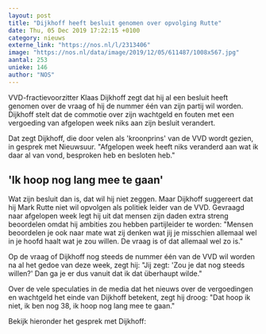 ```yaml
---
layout: post
title: "Dijkhoff heeft besluit genomen over opvolging Rutte"
date: Thu, 05 Dec 2019 17:22:15 +0100
category: nieuws
externe_link: "https://nos.nl/l/2313406"
image: "https://nos.nl/data/image/2019/12/05/611487/1008x567.jpg"
aantal: 253
unieke: 146
author: "NOS"
---
```


<p>VVD-fractievoorzitter Klaas Dijkhoff zegt dat hij al een besluit heeft genomen over de vraag of hij de nummer één van zijn partij wil worden. Dijkhoff stelt dat de commotie over zijn wachtgeld en fouten met een vergoeding van afgelopen week niks aan zijn besluit verandert.</p>
<p>Dat zegt Dijkhoff, die door velen als 'kroonprins' van de VVD wordt gezien, in gesprek met Nieuwsuur. "Afgelopen week heeft niks veranderd aan wat ik daar al van vond, besproken heb en besloten heb."</p>
<h2>'Ik hoop nog lang mee te gaan'</h2>
<p>Wat zijn besluit dan is, dat wil hij niet zeggen. Maar Dijkhoff suggereert dat hij Mark Rutte niet wil opvolgen als politiek leider van de VVD. Gevraagd naar afgelopen week legt hij uit dat mensen zijn daden extra streng beoordelen omdat hij ambities zou hebben partijleider te worden: "Mensen beoordelen je ook naar mate wat zij denken wat jij je misschien allemaal wel in je hoofd haalt wat je zou willen. De vraag is of dat allemaal wel zo is."</p>
<p>Op de vraag of Dijkhoff nog steeds de nummer één van de VVD wil worden na al het gedoe van deze week, zegt hij: "Jij zegt: 'Zou je dat nog steeds willen?' Dan ga je er dus vanuit dat ik dat überhaupt wilde."</p>
<p>Over de vele speculaties in de media dat het nieuws over de vergoedingen en wachtgeld het einde van Dijkhoff betekent, zegt hij droog: "Dat hoop ik niet, ik ben nog 38, ik hoop nog lang mee te gaan."</p>
<p>Bekijk hieronder het gesprek met Dijkhoff:</p>
